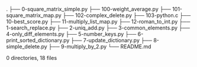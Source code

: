 .
├── 0-square_matrix_simple.py
├── 100-weight_average.py
├── 101-square_matrix_map.py
├── 102-complex_delete.py
├── 103-python.c
├── 10-best_score.py
├── 11-multiply_list_map.py
├── 12-roman_to_int.py
├── 1-search_replace.py
├── 2-uniq_add.py
├── 3-common_elements.py
├── 4-only_diff_elements.py
├── 5-number_keys.py
├── 6-print_sorted_dictionary.py
├── 7-update_dictionary.py
├── 8-simple_delete.py
├── 9-multiply_by_2.py
└── README.md

0 directories, 18 files
